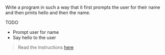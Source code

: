 Write a program in such a way that it first prompts the user for their name and then prints hello and then the name.

TODO
- Prompt user for name
- Say hello to the user

>Read the Instructions [here](https://cs50.harvard.edu/x/2021/labs/1/hello/)